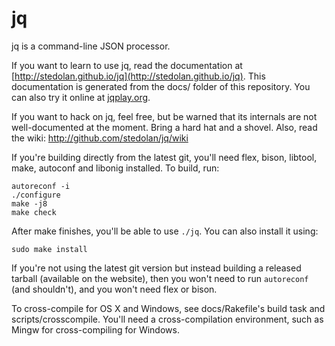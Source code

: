 jq
==

jq is a command-line JSON processor.

If you want to learn to use jq, read the documentation at
[http://stedolan.github.io/jq](http://stedolan.github.io/jq). This
documentation is generated from the docs/ folder of this repository.
You can also try it online at [jqplay.org](http://jqplay.org).

If you want to hack on jq, feel free, but be warned that its internals
are not well-documented at the moment. Bring a hard hat and a
shovel. Also, read the wiki: http://github.com/stedolan/jq/wiki

If you're building directly from the latest git, you'll need flex,
bison, libtool, make, autoconf and libonig installed. To build, run:

    autoreconf -i
    ./configure
    make -j8
    make check

After make finishes, you'll be able to use `./jq`. You can also
install it using:

    sudo make install

If you're not using the latest git version but instead building a
released tarball (available on the website), then you won't need to
run `autoreconf` (and shouldn't), and you won't need flex or bison.

To cross-compile for OS X and Windows, see docs/Rakefile's build task
and scripts/crosscompile.  You'll need a cross-compilation environment,
such as Mingw for cross-compiling for Windows.

